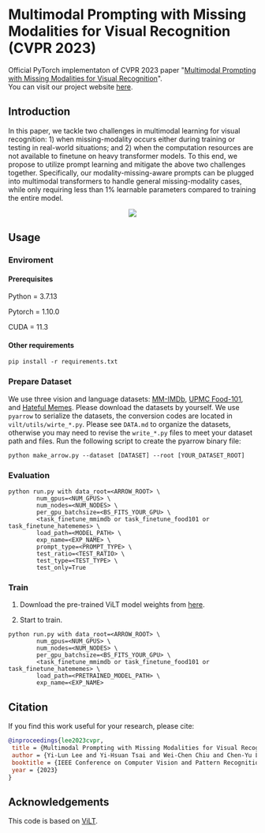 # Multimodal Prompting with Missing Modalities for Visual Recognition (CVPR 2023)
Official PyTorch implementaton of CVPR 2023 paper "[Multimodal Prompting with Missing Modalities for Visual Recognition](https://arxiv.org/abs/2303.03369)".  
You can visit our project website [here](https://yilunlee.github.io/missing_aware_prompts/).

## Introduction
In this paper, we tackle two challenges in multimodal learning for visual recognition: 1) when missing-modality occurs either during training or testing in real-world situations; and 2) when the computation resources are not available to finetune on heavy transformer models. To this end, we propose to utilize prompt learning and mitigate the above two challenges together. Specifically, our modality-missing-aware prompts can be plugged into multimodal transformers to handle general missing-modality cases, while only requiring less than 1% learnable parameters compared to training the entire model. 

<div align="center">
  <img src="fig/model.jpeg"/>
</div>

## Usage
### Enviroment
#### Prerequisites
Python = 3.7.13

Pytorch = 1.10.0

CUDA = 11.3

#### Other requirements
```
pip install -r requirements.txt
```

### Prepare Dataset
We use three vision and language datasets: [MM-IMDb](https://github.com/johnarevalo/gmu-mmimdb), [UPMC Food-101](https://visiir.isir.upmc.fr/explore), and [Hateful Memes](https://ai.facebook.com/blog/hateful-memes-challenge-and-data-set/). Please download the datasets by yourself. We use `pyarrow` to serialize the datasets, the conversion codes are located in `vilt/utils/wirte_*.py`. Please see `DATA.md` to organize the datasets, otherwise you may need to revise the `write_*.py` files to meet your dataset path and files. Run the following script to create the pyarrow binary file:
```
python make_arrow.py --dataset [DATASET] --root [YOUR_DATASET_ROOT]
```

### Evaluation
```
python run.py with data_root=<ARROW_ROOT> \
        num_gpus=<NUM_GPUS> \
        num_nodes=<NUM_NODES> \
        per_gpu_batchsize=<BS_FITS_YOUR_GPU> \
        <task_finetune_mmimdb or task_finetune_food101 or task_finetune_hatememes> \
        load_path=<MODEL_PATH> \
        exp_name=<EXP_NAME> \
        prompt_type=<PROMPT_TYPE> \
        test_ratio=<TEST_RATIO> \
        test_type=<TEST_TYPE> \
        test_only=True     
```

### Train
1. Download the pre-trained ViLT model weights from [here](https://github.com/dandelin/ViLT.git).

2. Start to train.
```
python run.py with data_root=<ARROW_ROOT> \
        num_gpus=<NUM_GPUS> \
        num_nodes=<NUM_NODES> \
        per_gpu_batchsize=<BS_FITS_YOUR_GPU> \
        <task_finetune_mmimdb or task_finetune_food101 or task_finetune_hatememes> \
        load_path=<PRETRAINED_MODEL_PATH> \
        exp_name=<EXP_NAME>
```


## Citation
If you find this work useful for your research, please cite:
```Bibtex
@inproceedings{lee2023cvpr,
 title = {Multimodal Prompting with Missing Modalities for Visual Recognition},
 author = {Yi-Lun Lee and Yi-Hsuan Tsai and Wei-Chen Chiu and Chen-Yu Lee},
 booktitle = {IEEE Conference on Computer Vision and Pattern Recognition (CVPR)},
 year = {2023}
}
```

## Acknowledgements
This code is based on [ViLT](https://github.com/dandelin/ViLT.git).
